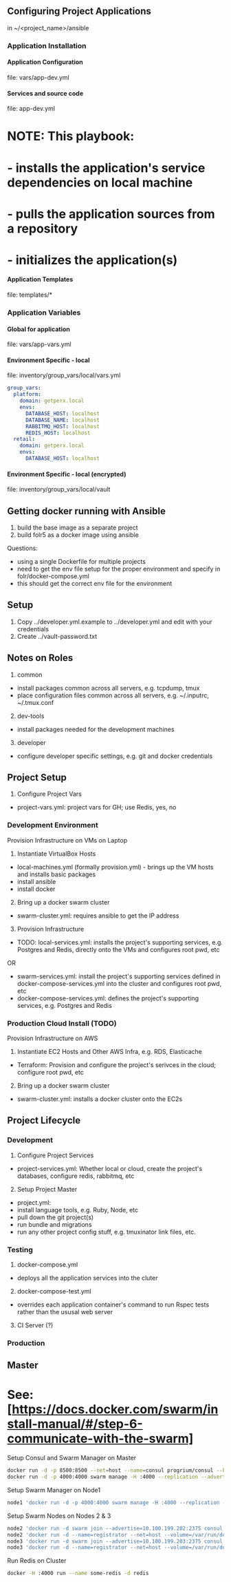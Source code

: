 
## Configuring Project Applications

in ~/<project_name>/ansible

### Application Installation

#### Application Configuration

file: vars/app-dev.yml

#### Services and source code

file: app-dev.yml

# NOTE: This playbook:
#   - installs the application's service dependencies on local machine
#   - pulls the application sources from a repository
#   - initializes the application(s)

#### Application Templates

file: templates/*

### Application Variables

#### Global for application

file: vars/app-vars.yml

#### Environment Specific - local

file: inventory/group_vars/local/vars.yml
```yaml
group_vars:
  platform:
    domain: getperx.local
    envs:
      DATABASE_HOST: localhost
      DATABASE_NAME: localhost
      RABBITMQ_HOST: localhost
      REDIS_HOST: localhost
  retail:
    domain: getperx.local
    envs:
      DATABASE_HOST: localhost
```

#### Environment Specific - local (encrypted)

file: inventory/group_vars/local/vault



## Getting docker running with Ansible

1. build the base image as a separate project
2. build folr5 as a docker image using ansible

Questions:
- using a single Dockerfile for multiple projects
- need to get the env file setup for the proper environment and specify in folr/docker-compose.yml
- this should get the correct env file for the environment



## Setup

1. Copy ../developer.yml.example to ../developer.yml and edit with your credentials
2. Create ../vault-password.txt

## Notes on Roles

1. common
- install packages common across all servers, e.g. tcpdump, tmux
- place configuration files common across all servers, e.g. ~/.inputrc, ~/.tmux.conf

2. dev-tools
- install packages needed for the development machines

3. developer
- configure developer specific settings, e.g. git and docker credentials

## Project Setup

1. Configure Project Vars
- project-vars.yml: project vars for GH; use Redis, yes, no

### Development Environment

Provision Infrastructure on VMs on Laptop

1. Instantiate VirtualBox Hosts
- local-machines.yml (formally provision.yml) - brings up the VM hosts and installs basic packages
- install ansible
- install docker

2. Bring up a docker swarm cluster 
- swarm-cluster.yml: requires ansible to get the IP address

3. Provision Infrastructure
- TODO: local-services.yml: installs the project's supporting services, e.g. Postgres and Redis, directly onto the VMs and configures root pwd, etc

OR
- swarm-services.yml: install the project's supporting services defined in docker-compose-services.yml into the cluster and configures root pwd, etc
- docker-compose-services.yml: defines the project's supporting services, e.g. Postgres and Redis


### Production Cloud Install (TODO)

Provision Infrastructure on AWS

1. Instantiate EC2 Hosts and Other AWS Infra, e.g. RDS, Elasticache
- Terraform: Provision and configure the project's serivces in the cloud; configure root pwd, etc

2. Bring up a docker swarm cluster 
- swarm-cluster.yml: installs a docker cluster onto the EC2s


## Project Lifecycle

### Development

1. Configure Project Services
- project-services.yml: Whether local or cloud, create the project's databases, configure redis, rabbitmq, etc

2. Setup Project Master
- project.yml:
- install language tools, e.g. Ruby, Node, etc
- pull down the git project(s)
- run bundle and migrations
- run any other project config stuff, e.g. tmuxinator link files, etc.


### Testing

1. docker-compose.yml 
- deploys all the application services into the cluter

2. docker-compose-test.yml
- overrides each application container's command to run Rspec tests rather than the ususal web server

3. CI Server (?)

### Production



## Master

# See: [https://docs.docker.com/swarm/install-manual/#/step-6-communicate-with-the-swarm]

Setup Consul and Swarm Manager on Master

```bash
docker run -d -p 8500:8500 --net=host --name=consul progrium/consul --bind 10.100.199.200 -server -bootstrap
docker run -d -p 4000:4000 swarm manage -H :4000 --replication --advertise 10.100.199.200:4000 consul://10.100.199.200:8500
```

Setup Swarm Manager on Node1

```bash
node1 'docker run -d -p 4000:4000 swarm manage -H :4000 --replication --advertise 10.100.199.201:4000 consul://10.100.199.200:8500'
```

Setup Swarm Nodes on Nodes 2 & 3

```bash
node2 'docker run -d swarm join --advertise=10.100.199.202:2375 consul://10.100.199.200:8500'
node2 'docker run -d --name=registrator --net=host --volume=/var/run/docker.sock:/tmp/docker.sock gliderlabs/registrator:latest -ip 10.100.199:202 consul://10.100.199.200:8500'
node3 'docker run -d swarm join --advertise=10.100.199.203:2375 consul://10.100.199.200:8500'
node3 'docker run -d --name=registrator --net=host --volume=/var/run/docker.sock:/tmp/docker.sock gliderlabs/registrator:latest -ip 10.100.199:203 consul://10.100.199.200:8500'
```

Run Redis on Cluster

```bash
docker -H :4000 run --name some-redis -d redis                                                                                                                                                                            [ruby-2.1.5p273]
```
